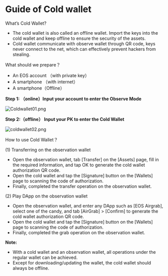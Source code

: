 # Guide of Cold wallet



What’s Cold Wallet?

* The cold wallet is also called an offline wallet. Import the keys into the cold wallet and keep offline to ensure the security of the assets.
* Cold wallet communicate with observe wallet through QR code, keys never connect to the net, which can effectively prevent hackers from stealing.

What should we prepare？

* An EOS account （with private key）
* A smartphone （with internet）
* A smartphone（Offline）

**Step 1: （online）Input your account to enter the Observe Mode**

![Coldwallet01.png](https://help.mytokenpocket.vip/hc/article_attachments/360027772812/Coldwallet01.png)

**Step 2:（offline） Input your PK to enter the Cold Wallet**

![coldwallet02.png](https://help.mytokenpocket.vip/hc/article_attachments/360027763471/coldwallet02.png)

How to use Cold Wallet？

\(1\) Transferring on the observation wallet

* Open the observation wallet, tab \[Transfer\] on the \[Assets\] page, fill in the required information, and tap OK to generate the cold wallet authorization QR code.
* Open the cold wallet and tap the \[Signature\] button on the \[Wallets\] page to scanning the code of authorization.
* Finally, completed the transfer operation on the observation wallet.

\(2\) Play DApp on the observation wallet

* Open the observation wallet, and enter any DApp such as \[EOS Airgrab\], select one of the candy, and tab \[AirGrab\] &gt; \[Confirm\] to generate the cold wallet authorization QR code.
* Open the cold wallet and tap the \[Signature\] button on the \[Wallets\] page to scanning the code of authorization.
* Finally, completed the grab operation on the observation wallet.

**Note:**

* With a cold wallet and an observation wallet, all operations under the regular wallet can be achieved.
* Except for downloading/updating the wallet, the cold wallet should always be offline.


